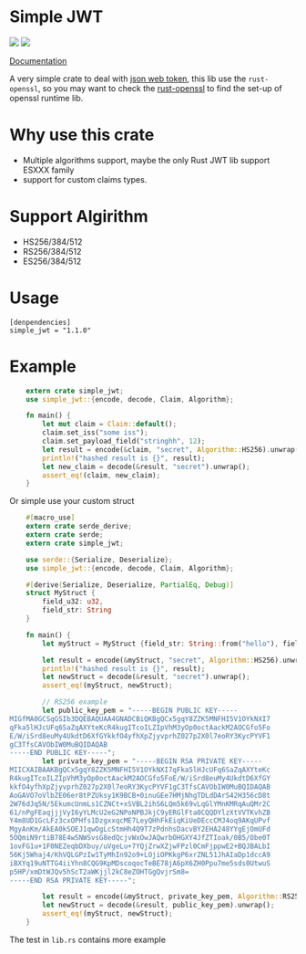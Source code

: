 Simple JWT
=============

[![](http://meritbadge.herokuapp.com/simple_jwt)](https://crates.io/crates/simple_jwt)
[![](https://travis-ci.org/realli/simple_jwt/pull_requests#)](https://travis-ci.org/realli/simple_jwt/pull_requests#)

[Documentation](https://realli.github.io/simple_jwt/simple_jwt/)


A very simple crate to deal with [json web token](http://jwt.io), 
this lib use the `rust-openssl`, so you may want to check the
[rust-openssl](https://github.com/sfackler/rust-openssl) to find the
set-up of openssl runtime lib. 

Why use this crate
==============

* Multiple algorithms support, maybe the only Rust JWT lib support ESXXX family
* support for custom claims types.

# Support Algirithm
* HS256/384/512
* RS256/384/512
* ES256/384/512

Usage
=======

```
[denpendencies]
simple_jwt = "1.1.0"
```

Example
===========

```rust
    extern crate simple_jwt;
    use simple_jwt::{encode, decode, Claim, Algorithm};

    fn main() {
        let mut claim = Claim::default();
        claim.set_iss("some iss");
        claim.set_payload_field("stringhh", 12);
        let result = encode(&claim, "secret", Algorithm::HS256).unwrap();
        println!("hashed result is {}", result);
        let new_claim = decode(&result, "secret").unwrap();
        assert_eq!(claim, new_claim);
    }

```

Or simple use your custom struct

```rust
    #[macro_use]
    extern crate serde_derive;
    extern crate serde;
    extern crate simple_jwt;

    use serde::{Serialize, Deserialize};
    use simple_jwt::{encode, decode, Claim, Algorithm};

    #[derive(Serialize, Deserialize, PartialEq, Debug)]
    struct MyStruct {
        field_u32: u32,
        field_str: String
    }

    fn main() {
        let myStruct = MyStruct {field_str: String::from("hello"), field_u32: 32};

        let result = encode(&myStruct, "secret", Algorithm::HS256).unwrap();
        println!("hashed result is {}", result);
        let newStruct = decode(&result, "secret").unwrap();
        assert_eq!(myStruct, newStruct);

        // RS256 example
        let public_key_pem = "-----BEGIN PUBLIC KEY-----
MIGfMA0GCSqGSIb3DQEBAQUAA4GNADCBiQKBgQCx5gqY8ZZK5MNFHI5V1OYkNXI7
qFka5lHJcUFq6SaZqAXYteKcR4kugITcoILZIpVhM3yOp0octAackM2AOCGfo5Fo
E/W/iSrd8euMy4UkdtD6XfGYkkfO4yfhXpZjyvprhZ027p2X0l7eoRY3KycPYVF1
gC3TfsCAVObIW0MuBQIDAQAB
-----END PUBLIC KEY-----";
        let private_key_pem = "-----BEGIN RSA PRIVATE KEY-----
MIICXAIBAAKBgQCx5gqY8ZZK5MNFHI5V1OYkNXI7qFka5lHJcUFq6SaZqAXYteKc
R4kugITcoILZIpVhM3yOp0octAackM2AOCGfo5FoE/W/iSrd8euMy4UkdtD6XfGY
kkfO4yfhXpZjyvprhZ027p2X0l7eoRY3KycPYVF1gC3TfsCAVObIW0MuBQIDAQAB
AoGAVO7oVlbZE06er8tPZUksy1K9BCB+0inuGEe7HMjNhgTDLdDArS42H356cD8t
2W76dJq5N/5EkumcUnmLs1CZNCt+xSVBL2ihS6LQm5k69vLqGlYMnKMRqAuQMr2C
61/nPgFEaqjjjVyI6yYLMcU2eG2NPoNPBJkjC9yERGlFta0CQQDYlzXtVVTKvhZB
Y4m8UD1GcLFz3cxOPHfs1DzgxxqcME7LeyQHhFkEiqKiUeDEccCMJ4oq9AKqUPvf
MgyAnKm/AkEA0kSOEJ1qwOgLcStmHh4Q9T7zPdnhsDacvBY2EHA248YYgEjOmUFd
5OQmiN9rtiB78E4wSNWSvsG8edQcjvWxOwJAQwrbOHGXY4JfZTIoak/0B5/Obe0T
1ovFG1u+1F0NEZeqbDXbuy/uVgeLu+7YQjZrwXZjwFPzl0CmFjppwE2+BQJBALbI
56Kj5Whaj4/KhVQLGPzIw1TyMhIn92o9+LOjiOPKkgP6xrZNL51JhAIaDp1dccA9
iBXYq19uNTTG4iiYhn8CQG9KpMDscoqocTeBE78jA6pX6ZH0Ppu7me5sds0UtwuS
p5HP/xmDtWJQv5hScT2aWKjjl2kC8eZOHTGgQvjrSm8=
-----END RSA PRIVATE KEY-----";

        let result = encode(&myStruct, private_key_pem, Algorithm::RS256).unwrap();
        let newStruct = decode(&result, public_key_pem).unwrap();
        assert_eq!(myStruct, newStruct);
    }
```

The test in `lib.rs` contains more example
